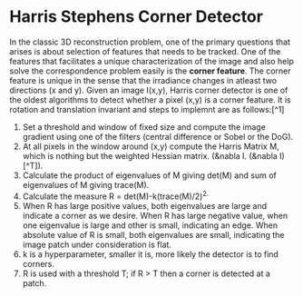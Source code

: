 # Harris Stephens Corner Detector

In the classic 3D reconstruction problem, one of the primary questions that arises is about selection of features that needs to be tracked. One of the features that facilitates a unique characterization of the image and also help solve the correspondence problem easily is the **corner feature**. The corner feature is unique in the sense that the irradiance changes in atleast two directions (x and y). Given an image I(x,y), Harris corner detector is one of the oldest algorithms to detect whether a pixel (x,y) is a corner feature. It is rotation and translation invariant and steps to implemnt are as follows:[^1]

1) Set a threshold and window of fixed size and compute the image gradient using one of the filters (central difference or Sobel or the DoG).
2) At all pixels in the window around (x,y) compute the Harris Matrix M, which is nothing but the weighted Hessian matrix. (&nabla I. (&nabla I)[^T]).
3) Calculate the product of eigenvalues of M giving det(M) and sum of eigenvalues of M giving trace(M). 
4) Calculate the measure R = det(M)-k(trace(M)/2)<sup>2.
5) When R has large positive values, both eigenvalues are large and indicate a corner as we desire. When R has large negative value, when one eigenvalue is large and other is small, indicating an edge. When absolute value of R is small, both eigenvalues are small, indicating the image patch under consideration is flat.
6) k is a hyperparameter, smaller it is, more likely the detector is to find corners.
7) R is used with a threshold T; if R > T then a corner is detected at a patch.


